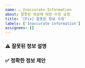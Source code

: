 ```yaml
---
name: ⚠️ Inaccurate Information
about: 잘못된 정보에 대한 수정 요청
title: '[Fix] 잘못된 정보 수정'
labels: ['Inaccurate information']
assignees: []
---
```


### ⚠️ 잘못된 정보 설명

<!-- 현재 문서 또는 코드에 어떤 정보가 틀렸는지 설명해주세요 -->

### ✅ 정확한 정보 제안

<!-- 수정하거나 참고할 수 있는 자료가 있다면 함께 작성해주세요 -->
